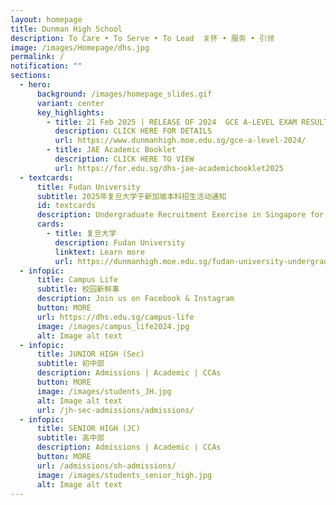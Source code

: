 ```yaml
---
layout: homepage
title: Dunman High School
description: To Care • To Serve • To Lead  关怀 • 服务 • 引领
image: /images/Homepage/dhs.jpg
permalink: /
notification: ""
sections:
  - hero:
      background: /images/homepage_slides.gif
      variant: center
      key_highlights:
        - title: 21 Feb 2025 | RELEASE OF 2024  GCE A-LEVEL EXAM RESULTS
          description: CLICK HERE FOR DETAILS
          url: https://www.dunmanhigh.moe.edu.sg/gce-a-level-2024/
        - title: JAE Academic Booklet
          description: CLICK HERE TO VIEW
          url: https://for.edu.sg/dhs-jae-academicbooklet2025
  - textcards:
      title: Fudan University
      subtitle: 2025年复旦大学于新加坡本科招生活动通知
      id: textcards
      description: Undergraduate Recruitment Exercise in Singapore for 2025
      cards:
        - title: 复旦大学
          description: Fudan University
          linktext: Learn more
          url: https://dunmanhigh.moe.edu.sg/fudan-university-undergraduate-recruitment-exercise-2025
  - infopic:
      title: Campus Life
      subtitle: 校园新鲜事
      description: Join us on Facebook & Instagram
      button: MORE
      url: https://dhs.edu.sg/campus-life
      image: /images/campus_life2024.jpg
      alt: Image alt text
  - infopic:
      title: JUNIOR HIGH (Sec)
      subtitle: 初中部
      description: Admissions | Academic | CCAs
      button: MORE
      image: /images/students_JH.jpg
      alt: Image alt text
      url: /jh-sec-admissions/admissions/
  - infopic:
      title: SENIOR HIGH (JC)
      subtitle: 高中部
      description: Admissions | Academic | CCAs
      button: MORE
      url: /admissions/sh-admissions/
      image: /images/students_senior_high.jpg
      alt: Image alt text
---
```

